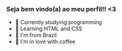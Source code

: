 ### Seja bem vindo(a) ao meu perfil!! <3

- 🤍 Currently studying programming
- 🤍 Learning HTML and CSS
- 🤍 I'm from Brazil
- 🤍 I'm in love with coffee
